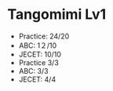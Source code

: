 # Tangomimi Lv1
* Practice: 24/20
* ABC: 1２/10
* JECET: 10/10
* Practice 3/3
* ABC: 3/3
* JECET: 4/4